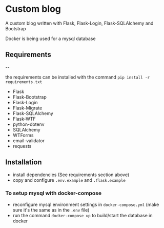 # Custom blog

A custom blog written with Flask, Flask-Login, Flask-SQLAlchemy and Bootstrap

Docker is being used for a mysql database

## Requirements
--

the requirements can be installed with the command `pip install -r requirements.txt`

- Flask
- Flask-Bootstrap
- Flask-Login
- Flask-Migrate
- Flask-SQLAlchemy
- Flask-WTF
- python-dotenv
- SQLAlchemy
- WTForms
- email-validator
- requests

## Installation

- install dependencies (See requirements section above)
- copy and configure `.env.example` and `.flask.example` 

### To setup mysql with docker-compose

- reconfigure mysql environment settings in `docker-compose.yml` (make sure it's the same as in the `.env` file)
- run the command `docker-compose up` to build/start the database in docker